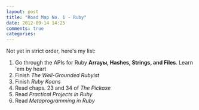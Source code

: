 ```yaml
---
layout: post
title: "Road Map No. 1 - Ruby"
date: 2012-09-14 14:25
comments: true
categories: 
---
```


Not yet in strict order, here's my list:

1. Go through the APIs for Ruby **Arrayы, Hashes, Strings, and Files**.  Learn 'em by heart
2. Finish *The Well-Grounded Rubyist*
3. Finish *Ruby Koans*
4. Read chaps. 23 and 34 of *The Pickaxe*
5. Read *Practical Projects in Ruby*
6. Read *Metaprogramming in Ruby*
